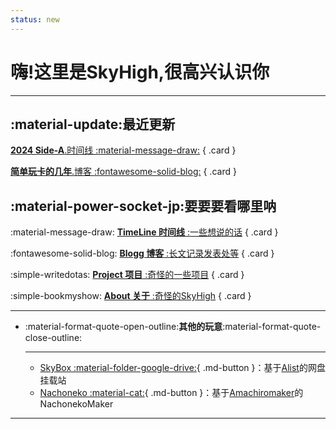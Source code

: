 ```yaml
---
status: new
---
```


# **嗨!这里是SkyHigh,很高兴认识你**

---

## **:material-update:最近更新**

<div class="grid" markdown>

[**2024 Side-A**.时间线 :material-message-draw:](./nya/24-a)
{ .card }



[**简单玩卡的几年**.博客 :fontawesome-solid-blog:](./blog/4ycard)
{ .card }


</div>

## **:material-power-socket-jp:要要要看哪里呐**

<div class="grid" markdown>

:material-message-draw: [**TimeLine 时间线** :一些想说的话](./nya/index.md)
{ .card }

:fontawesome-solid-blog: [**Blogg 博客** :长文记录发表处等](./blog/index.md)
{ .card }

:simple-writedotas: [**Project 项目** :奇怪的一些项目](./proj/index.md)
{ .card }

:simple-bookmyshow: [**About 关于** :奇怪的SkyHigh](./about.md)
{ .card }


</div>

---

<div class="grid cards" markdown>

-   :material-format-quote-open-outline:**其他的玩意**:material-format-quote-close-outline:

    ---

    - [SkyBox  :material-folder-google-drive:](https://box.skyhigh.moe){ .md-button }：基于[Alist](https://github.com/alist-org/alist)的网盘挂载站
    - [Nachoneko  :material-cat:](https://nacho.skyhigh.moe){ .md-button }：基于[Amachiromaker](https://github.com/charlie0129/amachiromaker)的NachonekoMaker


</div>


---


